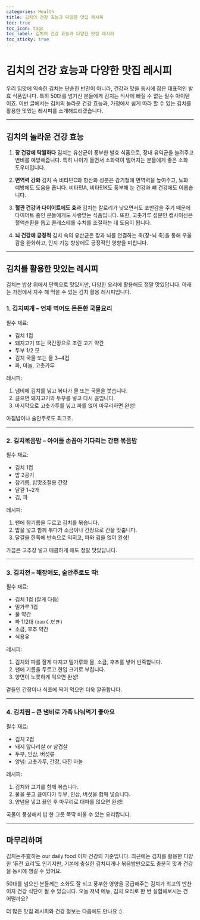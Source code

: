 ```yaml
---
categories: Health
title: 김치의 건강 효능과 다양한 맛집 레시피
toc: true
toc_icon: tags
toc_label: 김치의 건강 효능과 다양한 맛집 레시피
toc_sticky: true
---
```


# 김치의 건강 효능과 다양한 맛집 레시피

우리 입맛에 익숙한 김치는 단순한 반찬이 아니라, 건강과 맛을 동시에 잡은 대표적인 발효 식품입니다. 특히 50대를 넘기신 분들에게 김치는 식사에 빠질 수 없는 필수 아이템이죠. 이번 글에서는 김치의 놀라운 건강 효능과, 가정에서 쉽게 따라 할 수 있는 김치를 활용한 맛있는 레시피를 소개해드리겠습니다.

---

## 김치의 놀라운 건강 효능

1. **장 건강에 탁월하다**
   김치는 유산균이 풍부한 발효 식품으로, 장내 유익균을 늘려주고 변비를 예방해줍니다. 특히 나이가 들면서 소화력이 떨어지는 분들에게 좋은 소화 도우미입니다.

2. **면역력 강화**
   김치 속 비타민C와 항산화 성분은 감기철에 면역력을 높여주고, 노화 예방에도 도움을 줍니다. 비타민A, 비타민K도 풍부해 눈 건강과 뼈 건강에도 이롭습니다.

3. **혈관 건강과 다이어트에도 효과**
   김치는 칼로리가 낮으면서도 포만감을 주기 때문에 다이어트 중인 분들에게도 사랑받는 식품입니다. 또한, 고춧가루 성분인 캡사이신은 혈액순환을 돕고 콜레스테롤 수치를 조절하는 데 도움이 됩니다.

4. **뇌 건강에 긍정적**
   김치 속의 유산균은 장과 뇌를 연결하는 축(장-뇌 축)을 통해 우울감을 완화하고, 인지 기능 향상에도 긍정적인 영향을 미칩니다.

---

## 김치를 활용한 맛있는 레시피

김치는 밥상 위에서 단독으로 맛있지만, 다양한 요리에 활용해도 정말 맛있답니다. 아래는 가정에서 자주 해 먹을 수 있는 김치 활용 레시피입니다.

### 1. 김치찌개 – 언제 먹어도 든든한 국물요리

필수 재료:
- 김치 1컵
- 돼지고기 또는 국간장으로 조린 고기 약간
- 두부 1/2 모
- 김치 국물 또는 물 3~4컵
- 파, 마늘, 고춧가루

레시피:
1. 냄비에 김치를 넣고 볶다가 물 또는 국물을 붓습니다.
2. 끓으면 돼지고기와 두부를 넣고 다시 끓입니다.
3. 마지막으로 고춧가루를 넣고 파를 얹어 마무리하면 완성!

아침밥이나 술안주로도 최고죠.

---

### 2. 김치볶음밥 – 아이들 손꼽아 기다리는 간편 볶음밥

필수 재료:
- 김치 1컵
- 밥 2공기
- 참기름, 밥맛조절용 간장
- 달걀 1~2개
- 김, 파

레시피:
1. 팬에 참기름을 두르고 김치를 볶습니다.
2. 밥을 넣고 함께 볶다가 소금이나 간장으로 간을 맞춥니다.
3. 달걀을 한쪽에 반숙으로 익히고, 파와 김을 얹어 완성!

가끔은 고추장 넣고 매콤하게 해도 정말 맛있답니다.

---

### 3. 김치전 – 해장에도, 술안주로도 딱!

필수 재료:
- 김치 1컵 (잘게 다듬)
- 밀가루 1컵
- 물 약간
- 파 1/2대 (ซอยくだき)
- 소금, 후추 약간
- 식용유

레시피:
1. 김치와 파를 잘게 다지고 밀가루와 물, 소금, 후추를 넣어 반죽합니다.
2. 팬에 기름을 두르고 한입 크기로 부칩니다.
3. 양면이 노릇하게 익으면 완성!

곁들인 간장이나 식초에 찍어 먹으면 더욱 깔끔합니다.

---

### 4. 김치찜 – 큰 냄비로 가족 나눠먹기 좋아요

필수 재료:
- 김치 2컵
- 돼지 앞다리살 or 삼겹살
- 두부, 인삼, 버섯류
- 양념: 고춧가루, 간장, 다진 마늘

레시피:
1. 김치와 고기를 함께 볶습니다.
2. 물을 붓고 끓이다가 두부, 인삼, 버섯을 함께 넣습니다.
3. 양념을 넣고 끓인 후 마무리로 대파를 얹으면 완성!

국물이 풍성해서 밥 한 그릇 뚝딱 비울 수 있는 요리랍니다.

---

## 마무리하며

김치는不变하는 our daily food 이자 건강의 기준입니다. 최근에는 김치를 활용한 다양한 ‘퓨전 요리’도 인기지만, 기본에 충실한 김치찌개나 볶음밥만으로도 충분히 맛과 건강을 동시에 챙길 수 있어요.  

50대를 넘으신 분들께는 소화도 잘 되고 풍부한 영양을 공급해주는 김치가 최고의 반찬이자 건강 식단이 될 수 있습니다. 오늘 저녁 메뉴, 김치 요리로 한 번 실험해보시는 건 어떨까요?

더 많은 맛집 레시피와 건강 정보는 다음에도 만나요 :)